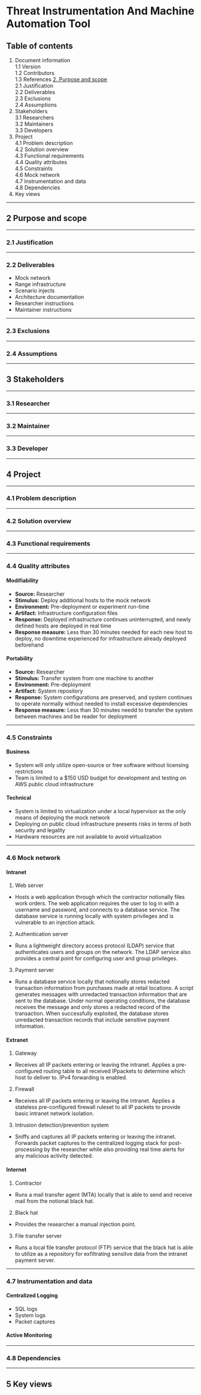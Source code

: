 # Threat Instrumentation And Machine Automation Tool

## Table of contents

1. Document information   
1.1 Version   
1.2 Contributors   
1.3 References
[2. Purpose and scope](https://github.com/abemelvin/tiamat#2-purpose-and-scope)   
2.1 Justification   
2.2 Deliverables   
2.3 Exclusions   
2.4 Assumptions   
3. Stakeholders   
3.1 Researchers   
3.2 Maintainers   
3.3 Developers
4. Project   
4.1 Problem description   
4.2 Solution overview   
4.3 Functional requirements   
4.4 Quality attributes   
4.5 Constraints   
4.6 Mock network   
4.7 Instrumentation and data   
4.8 Dependencies
5. Key views   

---

## 2 Purpose and scope

---

### 2.1 Justification

---

### 2.2 Deliverables

* Mock network
* Range infrastructure
* Scenario injects
* Architecture documentation
* Researcher instructions
* Maintainer instructions

---

### 2.3 Exclusions

---

### 2.4 Assumptions

---

## 3 Stakeholders

---

### 3.1 Researcher

---

### 3.2 Maintainer

---

### 3.3 Developer

---

## 4 Project

---

### 4.1 Problem description

---

### 4.2 Solution overview

---

### 4.3 Functional requirements

---

### 4.4 Quality attributes

#### Modifiability

* **Source:** Researcher
* **Stimulus:** Deploy additional hosts to the mock network
* **Environment:** Pre-deployment or experiment run-time
* **Artifact:** Infrastructure configuration files
* **Response:** Deployed infrastructure continues uninterrupted, and newly
defined hosts are deployed in real time
* **Response measure:** Less than 30 minutes needed for each new host to
deploy, no downtime experienced for infrastructure already deployed beforehand

#### Portability

* **Source:** Researcher
* **Stimulus:** Transfer system from one machine to another
* **Environment:** Pre-deployment
* **Artifact:** System repository
* **Response:** System configurations are preserved, and system continues to
operate normally without needed to install excessive dependencies
* **Response measure:** Less than 30 minutes needd to transfer the system
between machines and be reader for deployment

---

### 4.5 Constraints

#### Business

* System will only utilize open-source or free software without licensing
restrictions
* Team is limited to a $150 USD budget for development and testing on AWS
public cloud infrastructure

#### Technical

* System is limited to virtualization under a local hypervisor as the only
means of deploying the mock network
* Deploying on public cloud infrastructure presents risks in terms of both
security and legality
* Hardware resources are not available to avoid virtualization

---

### 4.6 Mock network

#### Intranet

1. Web server

* Hosts a web application through which the contractor notionally files work 
orders. The web application requires the user to log in with a username and 
password, and connects to a database service. The database service is running
locally with system privileges and is vulnerable to an injection attack.

2. Authentication server

* Runs a lightweight directory access protocol (LDAP) service that
authenticates users and groups on the network. The LDAP service also
provides a central point for configuring user and group privileges.

3. Payment server

* Runs a database service locally that notionally stores redacted transaction
information from purchases made at retail locations. A script generates
messages with unredacted transaction information that are sent to the database.
Under normal operating conditions, the database receives the message and only
stores a redacted record of the transaction. When successfully exploited, the
database stores unredacted transaction records that include sensitive
payment information.

#### Extranet

1. Gateway

* Receives all IP packets entering or leaving the intranet. Applies a
pre-configured routing table to all received IPpackets to determine which host
to deliver to. IPv4 forwarding is enabled.

2. Firewall

* Receives all IP packets entering or leaving the intranet. Applies a
stateless pre-configured firewall ruleset to all IP packets to provide
basic intranet network isolation.

3. Intrusion detection/prevention system

* Sniffs and captures all IP packets entering or leaving the intranet.
Forwards packet captures to the centralized logging stack for post-processing
by the researcher while also providing real time alerts for any malicious
activity detected.

#### Internet

1. Contractor

* Runs a mail transfer agent (MTA) locally that is able to send and receive
mail from the notional black hat.

2. Black hat

* Provides the researcher a manual injection point.

3. File transfer server

* Runs a local file transfer protocol (FTP) service that the black hat is
able to utilize as a repository for exfiltrating sensitve data from the
intranet payment server.

---

### 4.7 Instrumentation and data

#### Centralized Logging

* SQL logs
* System logs
* Packet captures

#### Active Monitoring

---

### 4.8 Dependencies

---

## 5 Key views